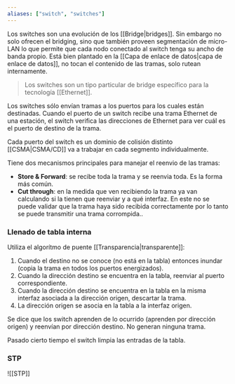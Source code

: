 ```yaml
---
aliases: ["switch", "switches"]
---
```

Los switches son una evolución de los [[Bridge|bridges]]. Sin embargo no solo ofrecen el bridging, sino que también proveen segmentación de micro-LAN lo que permite que cada nodo conectado al switch tenga su ancho de banda propio. Está bien plantado en la [[Capa de enlace de datos|capa de enlace de datos]], no tocan el contenido de las tramas, solo rutean internamente.

> Los switches son un tipo particular de bridge específico para la tecnología [[Ethernet]].

Los switches sólo envían tramas a los puertos para los cuales están destinadas. Cuando el puerto de un switch recibe una trama Ethernet de una estación, el switch verifica las direcciones de Ethernet para ver cuál es el puerto de destino de la trama.

Cada puerto del switch es un dominio de colisión distinto [[CSMA|CSMA/CD]] va a trabajar en cada segmento individualmente.

Tiene dos mecanismos principales para manejar el reenvio de las tramas:
- **Store & Forward**: se recibe toda la trama y se reenvia toda. Es la forma más común.
- **Cut through**: en la medida que ven recibiendo la trama ya van calculando si la tienen que reenviar y a qué interfaz. En este no se puede validar que la trama haya sido recibida correctamente por lo tanto se puede transmitir una trama corrompida..

### Llenado de tabla interna
Utiliza el algorítmo de puente [[Transparencia|transparente]]:
1. Cuando el destino no se conoce (no  está en la tabla) entonces inundar (copia la trama en todos los puertos energizados).
2. Cuando la dirección destino se encuentra en la tabla, reenviar al puerto correspondiente.
3. Cuando la dirección destino se encuentra en la tabla en la misma interfaz asociada a la dirección origen, descartar la trama.
4. La dirección origen se asocia en la tabla a la interfaz origen.

Se dice que los switch aprenden de lo ocurrido (aprenden por dirección origen) y reenvían por dirección destino. No generan ninguna trama.

Pasado cierto tiempo el switch limpia las entradas de la tabla.

### STP
![[STP]]